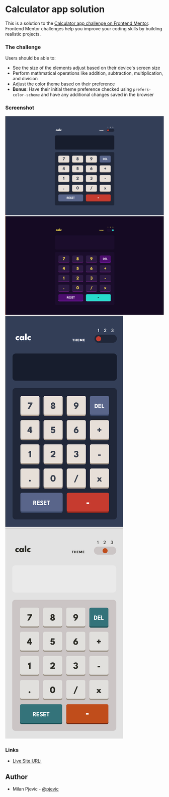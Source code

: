 # Calculator app solution

This is a solution to the [Calculator app challenge on Frontend Mentor](https://www.frontendmentor.io/challenges/calculator-app-9lteq5N29). Frontend Mentor challenges help you improve your coding skills by building realistic projects.

### The challenge

Users should be able to:

- See the size of the elements adjust based on their device's screen size
- Perform mathmatical operations like addition, subtraction, multiplication, and division
- Adjust the color theme based on their preference
- **Bonus**: Have their initial theme preference checked using `prefers-color-scheme` and have any additional changes saved in the browser

### Screenshot

![](./screenshot__desktop--1.png)
![](./screenshot__desktop--3.png)
![](./screenshot__mobile--1.png)
![](./screenshot__mobile--2.png)

### Links

- [Live Site URL: ](https://calculator-milanpjevic.netlify.app)

## Author

- Milan Pjevic - [@pjevic](https://www.frontendmentor.io/profile/pjevic)
